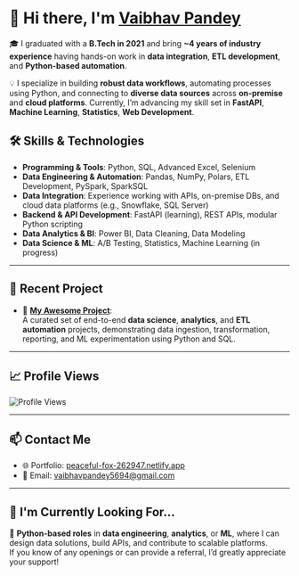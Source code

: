 # 👋 Hi there, I'm [Vaibhav Pandey](https://www.linkedin.com/in/vaibhav-pandey-298862167)

🎓 I graduated with a **B.Tech in 2021** and bring **~4 years of industry experience** having hands-on work in **data integration**, **ETL development**, and **Python-based automation**.

💡 I specialize in building **robust data workflows**, automating processes using Python, and connecting to **diverse data sources** across **on-premise** and **cloud platforms**. Currently, I’m advancing my skill set in **FastAPI**, **Machine Learning**, **Statistics**, **Web Development**.

## 🛠️ Skills & Technologies

- **Programming & Tools**: Python, SQL, Advanced Excel, Selenium  
- **Data Engineering & Automation**: Pandas, NumPy, Polars, ETL Development, PySpark, SparkSQL  
- **Data Integration**: Experience working with APIs, on-premise DBs, and cloud data platforms (e.g., Snowflake, SQL Server)  
- **Backend & API Development**: FastAPI (learning), REST APIs, modular Python scripting  
- **Data Analytics & BI**: Power BI, Data Cleaning, Data Modeling  
- **Data Science & ML**: A/B Testing, Statistics, Machine Learning (in progress)  

---

## 🚀 Recent Project

- 🔗 [**My Awesome Project**](https://github.com/vaibhav5694):  
  A curated set of end-to-end **data science**, **analytics**, and **ETL automation** projects, demonstrating data ingestion, transformation, reporting, and ML experimentation using Python and SQL.

---

## 📈 Profile Views

![Profile Views](https://komarev.com/ghpvc/?username=vaibhav5694&label=PROFILE+VIEWS&style=flat&color=blue)

---

## 📫 Contact Me

- 🌐 Portfolio: [peaceful-fox-262947.netlify.app](https://peaceful-fox-262947.netlify.app/)
- 📧 Email: [vaibhavpandey5694@gmail.com](mailto:vaibhavpandey5694@gmail.com)

---

## 🙌 I'm Currently Looking For...

🎯 **Python-based roles** in **data engineering**, **analytics**, or **ML**, where I can design data solutions, build APIs, and contribute to scalable platforms.  
If you know of any openings or can provide a referral, I’d greatly appreciate your support!
